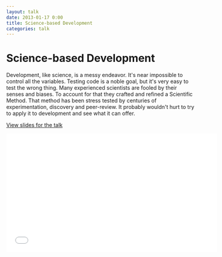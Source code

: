 ```yaml
---
layout: talk
date: 2013-01-17 0:00
title: Science-based Development
categories: talk
---
```

# Science-based Development

Development, like science, is a messy endeavor. It's near impossible to control all the variables. Testing code is a noble goal, but it's very easy to test the wrong thing. Many experienced scientists are fooled by their senses and biases. To account for that they crafted and refined a Scientific Method. That method has been stress tested by centuries of experimentation, discovery and peer-review. It probably wouldn't hurt to try to apply it to development and see what it can offer.

[View slides for the talk](//slidr.io/olivierlacan/science-based-development)

<iframe width="560" height="315" src="//www.youtube.com/embed/vum-FJn7kes" frameborder="0" allowfullscreen></iframe>
